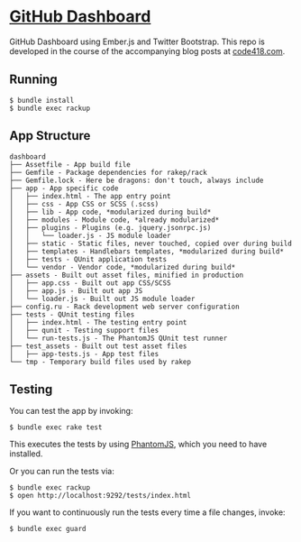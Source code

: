 [GitHub Dashboard](http://pangratz.github.com/dashboard)
========================================================

GitHub Dashboard using Ember.js and Twitter Bootstrap. This repo is developed in the course of the accompanying blog posts at [code418.com](http://code418.com/blog/categories/github-dashboard/).

Running
-------

    $ bundle install
    $ bundle exec rackup

App Structure
-------------

    dashboard
    ├── Assetfile - App build file
    ├── Gemfile - Package dependencies for rakep/rack
    ├── Gemfile.lock - Here be dragons: don't touch, always include
    ├── app - App specific code
    │   ├── index.html - The app entry point
    │   ├── css - App CSS or SCSS (.scss)
    │   ├── lib - App code, *modularized during build*
    │   ├── modules - Module code, *already modularized*
    │   ├── plugins - Plugins (e.g. jquery.jsonrpc.js)
    │   │   └── loader.js - JS module loader
    │   ├── static - Static files, never touched, copied over during build
    │   ├── templates - Handlebars templates, *modularized during build*
    │   ├── tests - QUnit application tests
    │   └── vendor - Vendor code, *modularized during build*
    ├── assets - Built out asset files, minified in production
    │   ├── app.css - Built out app CSS/SCSS
    │   ├── app.js - Built out app JS
    │   └── loader.js - Built out JS module loader
    ├── config.ru - Rack development web server configuration
    ├── tests - QUnit testing files
    │   ├── index.html - The testing entry point
    │   ├── qunit - Testing support files
    │   └── run-tests.js - The PhantomJS QUnit test runner
    ├── test_assets - Built out test asset files
    │   ├── app-tests.js - App test files
    └── tmp - Temporary build files used by rakep

Testing
-------

You can test the app by invoking:

    $ bundle exec rake test

This executes the tests by using [PhantomJS](http://www.phantomjs.org/),
which you need to have installed.

Or you can run the tests via:

    $ bundle exec rackup
    $ open http://localhost:9292/tests/index.html

If you want to continuously run the tests every time a file changes, invoke:

    $ bundle exec guard

